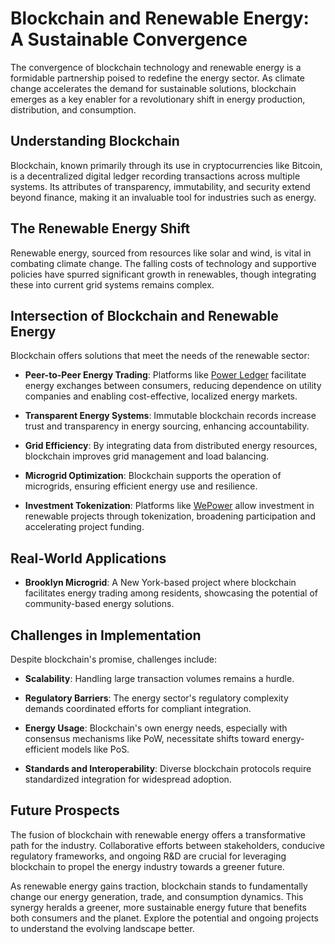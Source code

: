 # Blockchain and Renewable Energy: A Sustainable Convergence

The convergence of blockchain technology and renewable energy is a formidable partnership poised to redefine the energy sector. As climate change accelerates the demand for sustainable solutions, blockchain emerges as a key enabler for a revolutionary shift in energy production, distribution, and consumption.

## Understanding Blockchain

Blockchain, known primarily through its use in cryptocurrencies like Bitcoin, is a decentralized digital ledger recording transactions across multiple systems. Its attributes of transparency, immutability, and security extend beyond finance, making it an invaluable tool for industries such as energy.

## The Renewable Energy Shift

Renewable energy, sourced from resources like solar and wind, is vital in combating climate change. The falling costs of technology and supportive policies have spurred significant growth in renewables, though integrating these into current grid systems remains complex.

## Intersection of Blockchain and Renewable Energy

Blockchain offers solutions that meet the needs of the renewable sector:

- **Peer-to-Peer Energy Trading**: Platforms like [Power Ledger](https://www.powerledger.io) facilitate energy exchanges between consumers, reducing dependence on utility companies and enabling cost-effective, localized energy markets.
  
- **Transparent Energy Systems**: Immutable blockchain records increase trust and transparency in energy sourcing, enhancing accountability.

- **Grid Efficiency**: By integrating data from distributed energy resources, blockchain improves grid management and load balancing.

- **Microgrid Optimization**: Blockchain supports the operation of microgrids, ensuring efficient energy use and resilience.

- **Investment Tokenization**: Platforms like [WePower](https://wepower.network) allow investment in renewable projects through tokenization, broadening participation and accelerating project funding.

## Real-World Applications

- **Brooklyn Microgrid**: A New York-based project where blockchain facilitates energy trading among residents, showcasing the potential of community-based energy solutions.

## Challenges in Implementation

Despite blockchain's promise, challenges include:

- **Scalability**: Handling large transaction volumes remains a hurdle.
  
- **Regulatory Barriers**: The energy sector's regulatory complexity demands coordinated efforts for compliant integration.

- **Energy Usage**: Blockchain's own energy needs, especially with consensus mechanisms like PoW, necessitate shifts toward energy-efficient models like PoS.

- **Standards and Interoperability**: Diverse blockchain protocols require standardized integration for widespread adoption.

## Future Prospects

The fusion of blockchain with renewable energy offers a transformative path for the industry. Collaborative efforts between stakeholders, conducive regulatory frameworks, and ongoing R&D are crucial for leveraging blockchain to propel the energy industry towards a greener future.

As renewable energy gains traction, blockchain stands to fundamentally change our energy generation, trade, and consumption dynamics. This synergy heralds a greener, more sustainable energy future that benefits both consumers and the planet. Explore the potential and ongoing projects to understand the evolving landscape better.
